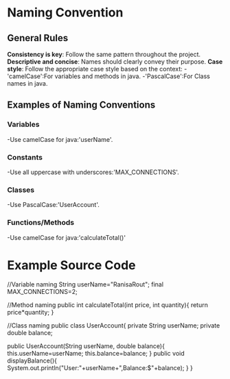 # Naming Convention

## General Rules
**Consistency is key**: Follow the same pattern throughout the project.
**Descriptive and concise**: Names should clearly convey their purpose.
**Case style**: Follow the appropriate case style based on the context:
  -'camelCase':For variables and methods in java.
  -'PascalCase':For Class names in java.

## Examples of Naming Conventions

### Variables
-Use camelCase for java:'userName'.

### Constants
-Use all uppercase with underscores:'MAX_CONNECTIONS'.

### Classes
-Use PascalCase:'UserAccount'.

### Functions/Methods
-Use camelCase for java:'calculateTotal()'

# Example Source Code

//Variable naming
String userName="RanisaRout";
final MAX_CONNECTIONS=2;

//Method naming
public int calculateTotal(int price, int quantity){
return price*quantity;
}

//Class naming
public class UserAccount{
private String userName;
private double balance;

public UserAccount(String userName, double balance){
this.userName=userName;
this.balance=balance;
}
public void displayBalance(){
System.out.println("User:"+userName+",Balance:$"+balance);
}
}
